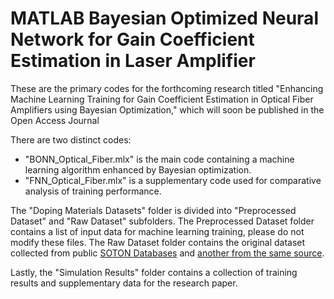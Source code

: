 # MATLAB Bayesian Optimized Neural Network for Gain Coefficient Estimation in Laser Amplifier

These are the primary codes for the forthcoming research titled "Enhancing Machine Learning Training for Gain Coefficient Estimation in Optical Fiber Amplifiers using Bayesian Optimization," which will soon be published in the Open Access Journal

There are two distinct codes:
- "BONN_Optical_Fiber.mlx" is the main code containing a machine learning algorithm enhanced by Bayesian optimization.
- "FNN_Optical_Fiber.mlx" is a supplementary code used for comparative analysis of training performance.

The "Doping Materials Datasets" folder is divided into "Preprocessed Dataset" and "Raw Dataset" subfolders. The Preprocessed Dataset folder contains a list of input data for machine learning training, please do not modify these files. The Raw Dataset folder contains the original dataset collected from public [SOTON Databases](https://eprints.soton.ac.uk/438624/) and [another from the same source](https://eprints.soton.ac.uk/475237/).

Lastly, the "Simulation Results" folder contains a collection of training results and supplementary data for the research paper.

